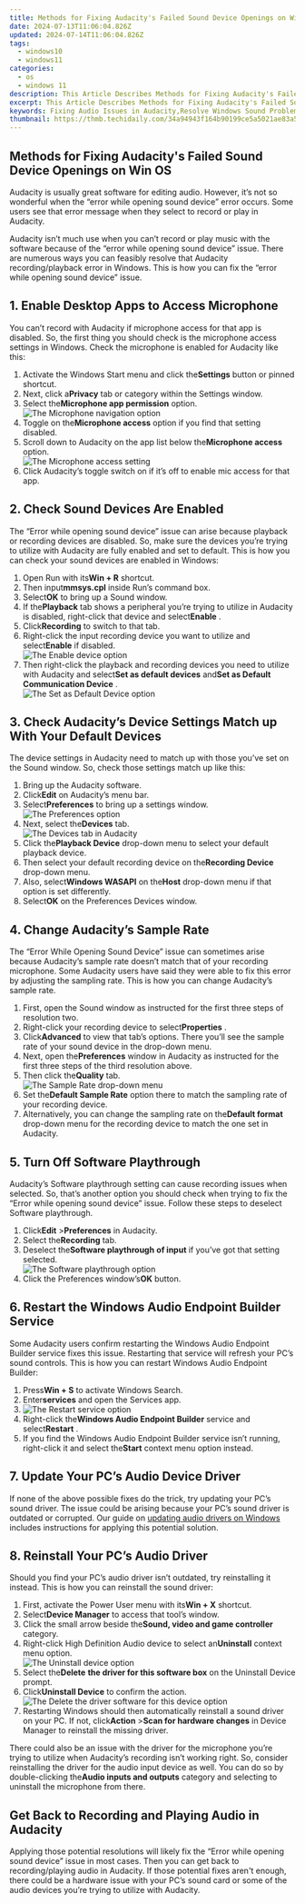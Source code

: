 ```yaml
---
title: Methods for Fixing Audacity's Failed Sound Device Openings on Win OS
date: 2024-07-13T11:06:04.826Z
updated: 2024-07-14T11:06:04.826Z
tags:
  - windows10
  - windows11
categories:
  - os
  - windows 11
description: This Article Describes Methods for Fixing Audacity's Failed Sound Device Openings on Win OS
excerpt: This Article Describes Methods for Fixing Audacity's Failed Sound Device Openings on Win OS
keywords: Fixing Audio Issues in Audacity,Resolve Windows Sound Problems,Audacity Sound Fix Guide,Troubleshoot Audacity Device Errors,Win OS Audacity Sync Issue,Correcting Sound Gaps in Audacity,Audacity Output Glitch Fix
thumbnail: https://thmb.techidaily.com/34a94943f164b90199ce5a5021ae83a50e184cfb3851095557656d94288c8df5.jpg
---
```


## Methods for Fixing Audacity's Failed Sound Device Openings on Win OS

 Audacity is usually great software for editing audio. However, it’s not so wonderful when the “error while opening sound device” error occurs. Some users see that error message when they select to record or play in Audacity.

 Audacity isn’t much use when you can’t record or play music with the software because of the “error while opening sound device” issue. There are numerous ways you can feasibly resolve that Audacity recording/playback error in Windows. This is how you can fix the “error while opening sound device” issue.

## 1\. Enable Desktop Apps to Access Microphone

 You can’t record with Audacity if microphone access for that app is disabled. So, the first thing you should check is the microphone access settings in Windows. Check the microphone is enabled for Audacity like this:

1. Activate the Windows Start menu and click the**Settings** button or pinned shortcut.
2. Next, click a**Privacy** tab or category within the Settings window.
3. Select the**Microphone app permission** option.  
![The Microphone navigation option](https://static1.makeuseofimages.com/wordpress/wp-content/uploads/2023/04/microphone-navigation-option.jpg)
4. Toggle on the**Microphone access** option if you find that setting disabled.
5. Scroll down to Audacity on the app list below the**Microphone access** option.  
![The Microphone access setting](https://static1.makeuseofimages.com/wordpress/wp-content/uploads/2023/04/the-microphone-access-option.jpg)
6. Click Audacity’s toggle switch on if it’s off to enable mic access for that app.

## 2\. Check Sound Devices Are Enabled

 The “Error while opening sound device” issue can arise because playback or recording devices are disabled. So, make sure the devices you’re trying to utilize with Audacity are fully enabled and set to default. This is how you can check your sound devices are enabled in Windows:

1. Open Run with its**Win + R** shortcut.
2. Then input**mmsys.cpl** inside Run’s command box.
3. Select**OK** to bring up a Sound window.
4. If the**Playback** tab shows a peripheral you’re trying to utilize in Audacity is disabled, right-click that device and select**Enable** .
5. Click**Recording** to switch to that tab.
6. Right-click the input recording device you want to utilize and select**Enable** if disabled.  
![The Enable device option](https://static1.makeuseofimages.com/wordpress/wp-content/uploads/2023/04/enable-option.jpg)
7. Then right-click the playback and recording devices you need to utilize with Audacity and select**Set as default devices** and**Set as Default Communication Device** .  
![The Set as Default Device option](https://static1.makeuseofimages.com/wordpress/wp-content/uploads/2023/04/set-as-default-device.jpg)

## 3\. Check Audacity’s Device Settings Match up With Your Default Devices

 The device settings in Audacity need to match up with those you’ve set on the Sound window. So, check those settings match up like this:

1. Bring up the Audacity software.
2. Click**Edit** on Audacity’s menu bar.
3. Select**Preferences** to bring up a settings window.  
![The Preferences option](https://static1.makeuseofimages.com/wordpress/wp-content/uploads/2023/04/preferences-tab.jpg)
4. Next, select the**Devices** tab.  
![The Devices tab in Audacity](https://static1.makeuseofimages.com/wordpress/wp-content/uploads/2023/04/devices-tab.jpg)
5. Click the**Playback Device** drop-down menu to select your default playback device.
6. Then select your default recording device on the**Recording Device** drop-down menu.
7. Also, select**Windows WASAPI** on the**Host** drop-down menu if that option is set differently.
8. Select**OK** on the Preferences Devices window.

## 4\. Change Audacity’s Sample Rate

 The “Error While Opening Sound Device” issue can sometimes arise because Audacity’s sample rate doesn’t match that of your recording microphone. Some Audacity users have said they were able to fix this error by adjusting the sampling rate. This is how you can change Audacity’s sample rate.

1. First, open the Sound window as instructed for the first three steps of resolution two.
2. Right-click your recording device to select**Properties** .
3. Click**Advanced** to view that tab’s options. There you’ll see the sample rate of your sound device in the drop-down menu.
4. Next, open the**Preferences** window in Audacity as instructed for the first three steps of the third resolution above.
5. Then click the**Quality** tab.  
![The Sample Rate drop-down menu](https://static1.makeuseofimages.com/wordpress/wp-content/uploads/2023/04/default-sample-rate.jpg)
6. Set the**Default Sample Rate** option there to match the sampling rate of your recording device.
7. Alternatively, you can change the sampling rate on the**Default format** drop-down menu for the recording device to match the one set in Audacity.

## 5\. Turn Off Software Playthrough

 Audacity’s Software playthrough setting can cause recording issues when selected. So, that’s another option you should check when trying to fix the “Error while opening sound device” issue. Follow these steps to deselect Software playthrough.

1. Click**Edit** \>**Preferences** in Audacity.
2. Select the**Recording** tab.
3. Deselect the**Software playthrough** **of input** if you’ve got that setting selected.  
![The Software playthrough option](https://static1.makeuseofimages.com/wordpress/wp-content/uploads/2023/04/sofware-playthrough-option.jpg)
4. Click the Preferences window’s**OK** button.

## 6\. Restart the Windows Audio Endpoint Builder Service

 Some Audacity users confirm restarting the Windows Audio Endpoint Builder service fixes this issue. Restarting that service will refresh your PC’s sound controls. This is how you can restart Windows Audio Endpoint Builder:

1. Press**Win + S** to activate Windows Search.
2. Enter**services** and open the Services app.
3. ![The Restart service option](https://static1.makeuseofimages.com/wordpress/wp-content/uploads/2023/04/the-restart-service-option.jpg)
4. Right-click the**Windows Audio Endpoint Builder** service and select**Restart** .
5. If you find the Windows Audio Endpoint Builder service isn’t running, right-click it and select the**Start** context menu option instead.

## 7\. Update Your PC’s Audio Device Driver

 If none of the above possible fixes do the trick, try updating your PC’s sound driver. The issue could be arising because your PC’s sound driver is outdated or corrupted. Our guide on [updating audio drivers on Windows](https://www.makeuseof.com/update-audio-drivers-windows/) includes instructions for applying this potential solution.

## 8\. Reinstall Your PC’s Audio Driver

 Should you find your PC’s audio driver isn’t outdated, try reinstalling it instead. This is how you can reinstall the sound driver:

1. First, activate the Power User menu with its**Win + X** shortcut.
2. Select**Device Manager** to access that tool’s window.
3. Click the small arrow beside the**Sound, video and game controller** category.
4. Right-click High Definition Audio device to select an**Uninstall** context menu option.  
![The Uninstall device option](https://static1.makeuseofimages.com/wordpress/wp-content/uploads/2023/04/the-uninstall-driver-option.jpg)
5. Select the**Delete** **the driver for this software box** on the Uninstall Device prompt.
6. Click**Uninstall Device** to confirm the action.  
![The Delete the driver software for this device option](https://static1.makeuseofimages.com/wordpress/wp-content/uploads/2023/04/delete-the-driver-option.jpg)
7. Restarting Windows should then automatically reinstall a sound driver on your PC. If not, click**Action** \>**Scan for hardware changes** in Device Manager to reinstall the missing driver.

 There could also be an issue with the driver for the microphone you’re trying to utilize when Audacity’s recording isn’t working right. So, consider reinstalling the driver for the audio input device as well. You can do so by double-clicking the**Audio inputs and outputs** category and selecting to uninstall the microphone from there.

## Get Back to Recording and Playing Audio in Audacity

 Applying those potential resolutions will likely fix the “Error while opening sound device” issue in most cases. Then you can get back to recording/playing audio in Audacity. If those potential fixes aren't enough, there could be a hardware issue with your PC’s sound card or some of the audio devices you’re trying to utilize with Audacity.

<ins class="adsbygoogle"
     style="display:block"
     data-ad-format="autorelaxed"
     data-ad-client="ca-pub-7571918770474297"
     data-ad-slot="1223367746"></ins>



<ins class="adsbygoogle"
     style="display:block"
     data-ad-client="ca-pub-7571918770474297"
     data-ad-slot="8358498916"
     data-ad-format="auto"
     data-full-width-responsive="true"></ins>




